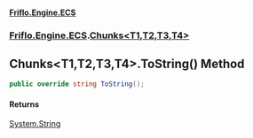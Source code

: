 #### [Friflo.Engine.ECS](index.md#'index')
### [Friflo.Engine.ECS](Friflo.Engine.ECS.md#'Friflo.Engine.ECS').[Chunks&lt;T1,T2,T3,T4&gt;](Chunks_T1,T2,T3,T4_.md#'Friflo.Engine.ECS.Chunks<T1,T2,T3,T4>')

## Chunks<T1,T2,T3,T4>.ToString() Method

```csharp
public override string ToString();
```

#### Returns
[System.String](https://docs.microsoft.com/en-us/dotnet/api/System.String#'System.String')